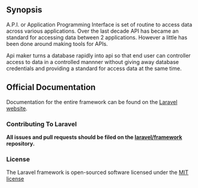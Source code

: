 ## Synopsis

A.P.I. or Application Programming Interface is set of routine to access data across various applications.
Over the last decade API has became an standard for accessing data between 2 applications.
However a little has been done around making tools for APIs.

Api maker turns a database rapidly into api so that end user can controller access to data in a controlled mannner without giving away database credentials and providing a standard for access data at the same time.

## Official Documentation

Documentation for the entire framework can be found on the [Laravel website](http://laravel.com/docs).

### Contributing To Laravel

**All issues and pull requests should be filed on the [laravel/framework](http://github.com/laravel/framework) repository.**

### License

The Laravel framework is open-sourced software licensed under the [MIT license](http://opensource.org/licenses/MIT)
